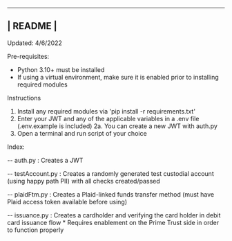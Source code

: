 ----------
| README |
----------

Updated: 4/6/2022

Pre-requisites: 
- Python 3.10+ must be installed
- If using a virtual environment, make sure it is enabled prior to installing required modules

Instructions

1. Install any required modules via 'pip install -r requirements.txt'
2. Enter your JWT and any of the applicable variables in a .env file (.env.example is included)
    2a. You can create a new JWT with auth.py
3. Open a terminal and run script of your choice

Index:
<!-- Authentication -->
-- auth.py : Creates a JWT  

<!-- Accounts/Compliance -->
-- testAccount.py : Creates a randomly generated test custodial account (using happy path PII) with all checks created/passed

<!-- Payment Rails -->
-- plaidFtm.py : Creates a Plaid-linked funds transfer method (must have Plaid access token available before using)

<!-- Misc. -->
-- issuance.py : Creates a cardholder and verifying the card holder in debit card issuance flow
    * Requires enablement on the Prime Trust side in order to function properly